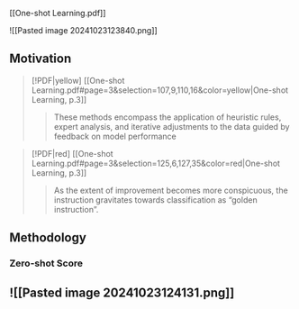 [[One-shot Learning.pdf]]

![[Pasted image 20241023123840.png]]

## Motivation
> [!PDF|yellow] [[One-shot Learning.pdf#page=3&selection=107,9,110,16&color=yellow|One-shot Learning, p.3]]
> > These methods encompass the application of heuristic rules, expert analysis, and iterative adjustments to the data guided by feedback on model performance

> [!PDF|red] [[One-shot Learning.pdf#page=3&selection=125,6,127,35&color=red|One-shot Learning, p.3]]
> > As the extent of improvement becomes more conspicuous, the instruction gravitates towards classification as “golden instruction”.
## Methodology

### Zero-shot Score



![[Pasted image 20241023124131.png]]
- 